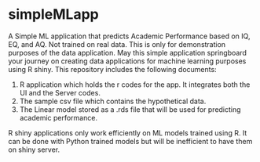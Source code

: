 # simpleMLapp
A Simple ML application that predicts Academic Performance based on IQ, EQ, and AQ. Not trained on real data. This is only for demonstration purposes of the data application. May this simple application springboard your journey on creating data applications for machine learning purposes using R shiny. This repository includes the following documents:
1. R application which holds the r codes for the app. It integrates both the UI and the Server codes.
2. The sample csv file which contains the hypothetical data.
3. The Linear model stored as a .rds file that will be used for predicting academic performance.

R shiny applications only work efficiently on ML models trained using R. It can be done with Python trained models but will be inefficient to have them on shiny server.
